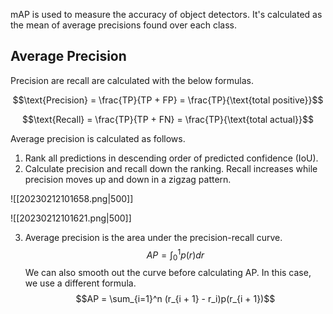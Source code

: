 mAP is used to measure the accuracy of object detectors. It's calculated as the mean of average precisions found over each class.

## Average Precision
Precision are recall are calculated with the below formulas.

$$\text{Precision} = \frac{TP}{TP + FP} = \frac{TP}{\text{total positive}}$$

$$\text{Recall} = \frac{TP}{TP + FN} = \frac{TP}{\text{total actual}}$$

Average precision is calculated as follows.
1. Rank all predictions in descending order of predicted confidence (IoU).
2. Calculate precision and recall down the ranking. Recall increases while precision moves up and down in a zigzag pattern.

![[20230212101658.png|500]]

![[20230212101621.png|500]]

3. Average precision is the area under the precision-recall curve. $$AP = \int_0^1 p(r)dr$$
	We can also smooth out the curve before calculating AP. In this case, we use a different formula. $$AP = \sum_{i=1}^n (r_{i + 1} - r_i)p(r_{i + 1})$$